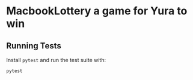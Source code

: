 # MacbookLottery a game for Yura to win

## Running Tests

Install `pytest` and run the test suite with:

```bash
pytest
```
